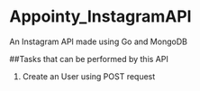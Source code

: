 # Appointy_InstagramAPI
An Instagram API made using Go and MongoDB

##Tasks that can be performed by this API
1. Create an User using POST request
